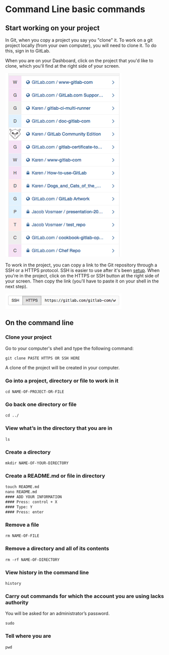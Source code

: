 # Command Line basic commands

## Start working on your project

In Git, when you copy a project you say you "clone" it. To work on a git project locally (from your own computer), you will need to clone it. To do this, sign in to GitLab.

When you are on your Dashboard, click on the project that you'd like to clone, which you'll find at the right side of your screen.

![Select a project](img/select_project.png)

To work in the project, you can copy a link to the Git repository through a SSH or a HTTPS protocol. SSH is easier to use after it's been [setup](create-your-ssh-keys.md). When you're in the project, click on the HTTPS or SSH button at the right side of your screen. Then copy the link (you'll have to paste it on your shell in the next step).

![Copy the HTTPS or SSH](img/https.png)

## On the command line

### Clone your project
Go to your computer's shell and type the following command:
```
git clone PASTE HTTPS OR SSH HERE
```

A clone of the project will be created in your computer.

### Go into a project, directory or file to work in it
```
cd NAME-OF-PROJECT-OR-FILE
```

### Go back one directory or file
```
cd ../
```

### View what’s in the directory that you are in
```
ls
```

### Create a directory
```
mkdir NAME-OF-YOUR-DIRECTORY
```

### Create a README.md or file in directory
```
touch README.md
nano README.md
#### ADD YOUR INFORMATION
#### Press: control + X
#### Type: Y
#### Press: enter
```

### Remove a file
```
rm NAME-OF-FILE
```

### Remove a directory and all of its contents
```
rm -rf NAME-OF-DIRECTORY
```

### View history in the command line
```
history
```

### Carry out commands for which the account you are using lacks authority
You will be asked for an administrator’s password.
```
sudo
```

### Tell where you are
```
pwd
```
